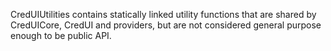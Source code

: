 CredUIUtilities contains statically linked utility functions that are shared by
CredUICore, CredUI and providers, but are not considered general purpose enough
to be public API.

